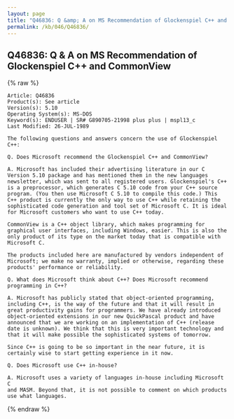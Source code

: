 ```yaml
---
layout: page
title: "Q46836: Q &amp; A on MS Recommendation of Glockenspiel C++ and CommonView"
permalink: /kb/046/Q46836/
---
```


## Q46836: Q &amp; A on MS Recommendation of Glockenspiel C++ and CommonView

{% raw %}

	Article: Q46836
	Product(s): See article
	Version(s): 5.10
	Operating System(s): MS-DOS
	Keyword(s): ENDUSER | SR# G890705-21998 plus plus | mspl13_c
	Last Modified: 26-JUL-1989
	
	The following questions and answers concern the use of Glockenspiel
	C++:
	
	Q. Does Microsoft recommend the Glockenspiel C++ and CommonView?
	
	A. Microsoft has included their advertising literature in our C
	Version 5.10 package and has mentioned them in the new languages
	newsletter, which was sent to all registered users. Glockenspiel's C++
	is a preprocessor, which generates C 5.10 code from your C++ source
	program. (You then use Microsoft C 5.10 to compile this code.) This
	C++ product is currently the only way to use C++ while retaining the
	sophisticated code generation and tool set of Microsoft C. It is ideal
	for Microsoft customers who want to use C++ today.
	
	CommonView is a C++ object library, which makes programming for
	graphical user interfaces, including Windows, easier. This is also the
	only product of its type on the market today that is compatible with
	Microsoft C.
	
	The products included here are manufactured by vendors independent of
	Microsoft; we make no warranty, implied or otherwise, regarding these
	products' performance or reliability.
	
	Q. What does Microsoft think about C++? Does Microsoft recommend
	programming in C++?
	
	A. Microsoft has publicly stated that object-oriented programming,
	including C++, is the way of the future and that it will result in
	great productivity gains for programmers. We have already introduced
	object-oriented extensions in our new QuickPascal product and have
	announced that we are working on an implementation of C++ (release
	date is unknown). We think that this is very important technology and
	that it will make possible the sophisticated systems of tomorrow.
	
	Since C++ is going to be so important in the near future, it is
	certainly wise to start getting experience in it now.
	
	Q. Does Microsoft use C++ in-house?
	
	A. Microsoft uses a variety of languages in-house including Microsoft C
	and MASM. Beyond that, it is not possible to comment on which products
	use what languages.

{% endraw %}
